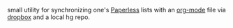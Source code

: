 small utility for synchronizing one's
[Paperless](http://crushapps.com/paperless/) lists with an
[org-mode](http://orgmode.org) file via
[dropbox](https://www.dropbox.dom) and a local hg repo.
